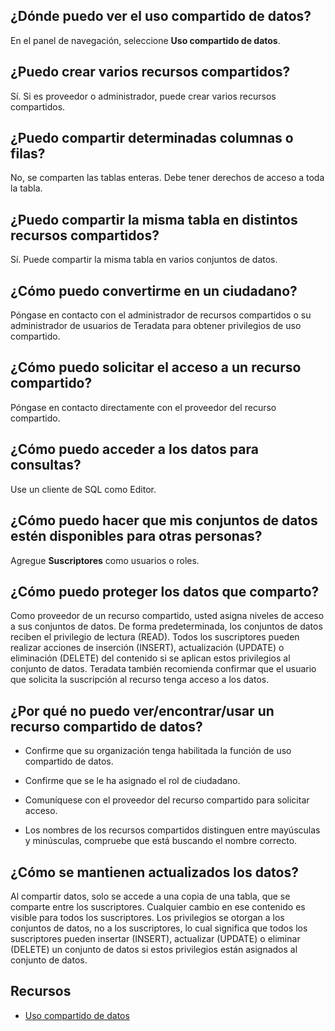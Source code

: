 ¿Dónde puedo ver el uso compartido de datos?
--------------------------------------------

En el panel de navegación, seleccione **Uso compartido de datos**.

¿Puedo crear varios recursos compartidos?
-----------------------------------------

Sí. Si es proveedor o administrador, puede crear varios recursos compartidos.

¿Puedo compartir determinadas columnas o filas?
-----------------------------------------------

No, se comparten las tablas enteras. Debe tener derechos de acceso a toda la tabla.

¿Puedo compartir la misma tabla en distintos recursos compartidos?
------------------------------------------------------------------

Sí. Puede compartir la misma tabla en varios conjuntos de datos.

¿Cómo puedo convertirme en un ciudadano?
----------------------------------------

Póngase en contacto con el administrador de recursos compartidos o su administrador de usuarios de Teradata para obtener privilegios de uso compartido.

¿Cómo puedo solicitar el acceso a un recurso compartido?
--------------------------------------------------------

Póngase en contacto directamente con el proveedor del recurso compartido.

¿Cómo puedo acceder a los datos para consultas?
-----------------------------------------------

Use un cliente de SQL como Editor.

¿Cómo puedo hacer que mis conjuntos de datos estén disponibles para otras personas?
-----------------------------------------------------------------------------------

Agregue **Suscriptores** como usuarios o roles.

¿Cómo puedo proteger los datos que comparto?
--------------------------------------------

Como proveedor de un recurso compartido, usted asigna niveles de acceso a sus conjuntos de datos. De forma predeterminada, los conjuntos de datos reciben el privilegio de lectura (READ). Todos los suscriptores pueden realizar acciones de inserción (INSERT), actualización (UPDATE) o eliminación (DELETE) del contenido si se aplican estos privilegios al conjunto de datos. Teradata también recomienda confirmar que el usuario que solicita la suscripción al recurso tenga acceso a los datos.

¿Por qué no puedo ver/encontrar/usar un recurso compartido de datos?
--------------------------------------------------------------------

-   Confirme que su organización tenga habilitada la función de uso compartido de datos.

-   Confirme que se le ha asignado el rol de ciudadano.

-   Comuníquese con el proveedor del recurso compartido para solicitar acceso.

-   Los nombres de los recursos compartidos distinguen entre mayúsculas y minúsculas, compruebe que está buscando el nombre correcto.

¿Cómo se mantienen actualizados los datos?
------------------------------------------

Al compartir datos, solo se accede a una copia de una tabla, que se comparte entre los suscriptores. Cualquier cambio en ese contenido es visible para todos los suscriptores. Los privilegios se otorgan a los conjuntos de datos, no a los suscriptores, lo cual significa que todos los suscriptores pueden insertar (INSERT), actualizar (UPDATE) o eliminar (DELETE) un conjunto de datos si estos privilegios están asignados al conjunto de datos.

Recursos
--------

-   [Uso compartido de datos](https://docs.teradata.com/access/sources/dita/topic?dita:topicPath=bwf1684416639333.dita)
